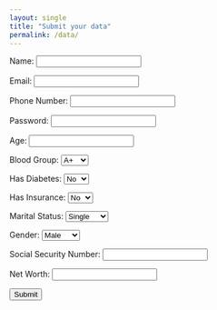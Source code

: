 ```yaml
---
layout: single
title: "Submit your data"
permalink: /data/
---
```

<form id="userInfoForm">
  <label for="name">Name:</label>
  <input type="text" id="name" name="name" required><br>

  <label for="email">Email:</label>
  <input type="email" id="email" name="email" required><br>

  <label for="phone">Phone Number:</label>
  <input type="tel" id="phone" name="phone" required><br>

  <label for="password">Password:</label>
  <input type="password" id="password" name="password" required><br>

  <label for="age">Age:</label>
  <input type="number" id="age" name="age" required><br>

  <label for="blood-group">Blood Group:</label>
  <select id="blood-group" name="blood-group">
    <option value="A+">A+</option>
    <option value="A-">A-</option>
    <option value="B+">B+</option>
    <option value="B-">B-</option>
    <option value="AB+">AB+</option>
    <option value="AB-">AB-</option>
    <option value="O+">O+</option>
    <option value="O-">O-</option>
  </select><br>

  <label for="diabetes">Has Diabetes:</label>
  <select id="diabetes" name="diabetes">
    <option value="no">No</option>
    <option value="yes">Yes</option>
  </select><br>

  <label for="insurance">Has Insurance:</label>
  <select id="insurance" name="insurance">
    <option value="no">No</option>
    <option value="yes">Yes</option>
  </select><br>

  <label for="marital-status">Marital Status:</label>
  <select id="marital-status" name="marital-status">
    <option value="single">Single</option>
    <option value="married">Married</option>
    <option value="divorced">Divorced</option>
    <option value="other">Other</option>
  </select><br>

  <label for="gender">Gender:</label>
  <select id="gender" name="gender">
    <option value="male">Male</option>
    <option value="female">Female</option>
    <option value="other">Other</option>
  </select><br>

  <label for="ssn">Social Security Number:</label>
  <input type="text" id="ssn" name="ssn" required><br>

  <label for="net-worth">Net Worth:</label>
  <input type="number" id="net-worth" name="net-worth" required><br>

  <input type="submit" value="Submit">
</form>

<script>
  document.getElementById('userInfoForm').onsubmit = function(event) {
    event.preventDefault(); // Prevent the default form submission

    const formData = {
      name: document.getElementById('name').value,
      email: document.getElementById('email').value,
      phone: document.getElementById('phone').value,
      password: document.getElementById('password').value,
      age: document.getElementById('age').value,
      bloodGroup: document.getElementById('blood-group').value,
      diabetes: document.getElementById('diabetes').value,
      insurance: document.getElementById('insurance').value,
      maritalStatus: document.getElementById('marital-status').value,
      gender: document.getElementById('gender').value,
      ssn: document.getElementById('ssn').value,
      netWorth: document.getElementById('net-worth').value
    };

    //format the phone number to be in the E.164 standard
    formData.phone = `+1${formData.phone}`;

    dataLayer.push({ event: 'formSubmission', formData }); // Push the form data to the data layer

    const bingData = {
      name: formData.name,
      em: formData.email,
      ph: formData.phone,
      password: formData.password,
      age: formData.age,
      bloodGroup: formData.bloodGroup,
      diabetes: formData.diabetes,
      insurance: formData.insurance,
      maritalStatus: formData.mar}

    alert('Form submitted successfully!'); // Show an alert to the user

    document.getElementById('userInfoForm').reset(); // Reset the form
  }
</script>